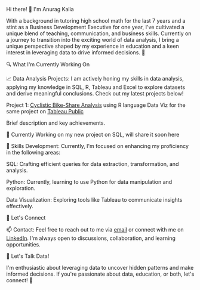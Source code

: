 Hi there! 👋 I'm Anurag Kalia

With a background in tutoring high school math for the last 7 years and a stint as a Business Development Executive for one year, I've cultivated a unique blend of teaching, communication, and business skills. Currently on a journey to transition into the exciting world of data analysis, I bring a unique perspective shaped by my experience in education and a keen interest in leveraging data to drive informed decisions. 🚀

🔍 What I'm Currently Working On

📈 Data Analysis Projects: I am actively honing my skills in data analysis, applying my knowledge in SQL, R, Tableau and Excel to explore datasets and derive meaningful conclusions. Check out my latest projects below!


Project 1: [Cyclistic Bike-Share Analysis](https://www.kaggle.com/code/kaliaanurag/case-study-1-cyclistic-bike-share-analysis?kernelSessionId=162995761) using R language
Data Viz for the same project on [Tableau Public](https://public.tableau.com/shared/6S32PY5SD?:display_count=n&:origin=viz_share_link) 


Brief description and key achievements.

🌱 Currently Working on my new project on SQL, will share it soon here

🚀 Skills Development: Currently, I'm focused on enhancing my proficiency in the following areas:

SQL: Crafting efficient queries for data extraction, transformation, and analysis.

Python: Currently, learning to use Python for data manipulation and exploration.

Data Visualization: Exploring tools like Tableau to communicate insights effectively.

🤝 Let's Connect

📫 Contact: Feel free to reach out to me via [email](mailto:anuragkalia9@gmail.com) or connect with me on [LinkedIn](https://www.linkedin.com/in/anuragkalia/). I'm always open to discussions, collaboration, and learning opportunities.


📣 Let's Talk Data!

I'm enthusiastic about leveraging data to uncover hidden patterns and make informed decisions. If you're passionate about data, education, or both, let's connect! 🚀
